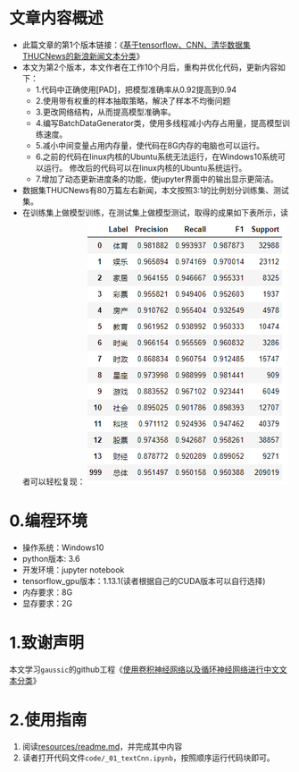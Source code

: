 # 文章内容概述
* 此篇文章的第1个版本链接：《[基于tensorflow、CNN、清华数据集THUCNews的新浪新闻文本分类](https://www.jianshu.com/p/db8824205fc3)》
* 本文为第2个版本，本文作者在工作10个月后，重构并优化代码，更新内容如下：
    * 1.代码中正确使用[PAD]，把模型准确率从0.92提高到0.94
    * 2.使用带有权重的样本抽取策略，解决了样本不均衡问题
    * 3.更改网络结构，从而提高模型准确率。
    * 4.编写BatchDataGenerator类，使用多线程减小内存占用量，提高模型训练速度。
    * 5.减小中间变量占用内存量，使代码在8G内存的电脑也可以运行。
    * 6.之前的代码在linux内核的Ubuntu系统无法运行，在Windows10系统可以运行。
    修改后的代码可以在linux内核的Ubuntu系统运行。
    * 7.增加了动态更新进度条的功能，使jupyter界面中的输出显示更简洁。
* 数据集THUCNews有80万篇左右新闻，本文按照3:1的比例划分训练集、测试集。
* 在训练集上做模型训练，在测试集上做模型测试，取得的成果如下表所示，读者可以轻松复现：
![文本分类效果结果图](markdown_images/02.png)

# 0.编程环境
* 操作系统：Windows10
* python版本: 3.6
* 开发环境：jupyter notebook
* tensorflow_gpu版本：1.13.1(读者根据自己的CUDA版本可以自行选择)
* 内存要求：8G
* 显存要求：2G

# 1.致谢声明
本文学习`gaussic`的github工程《[使用卷积神经网络以及循环神经网络进行中文文本分类](https://github.com/gaussic/text-classification-cnn-rnn)》

# 2.使用指南
1. 阅读[resources/readme.md](resources/)，并完成其中内容
2. 读者打开代码文件`code/_01_textCnn.ipynb`，按照顺序运行代码块即可。
